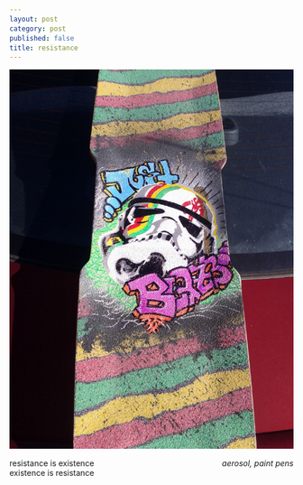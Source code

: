 ```yaml
---
layout: post
category: post
published: false
title: resistance
---
```

![exist](/media/to-resist-is-to-exist.jpeg)
<!--more-->
<span class='date' style='float:right;'>*aerosol, paint pens*</span>  
  
  
resistance is existence  
existence is resistance